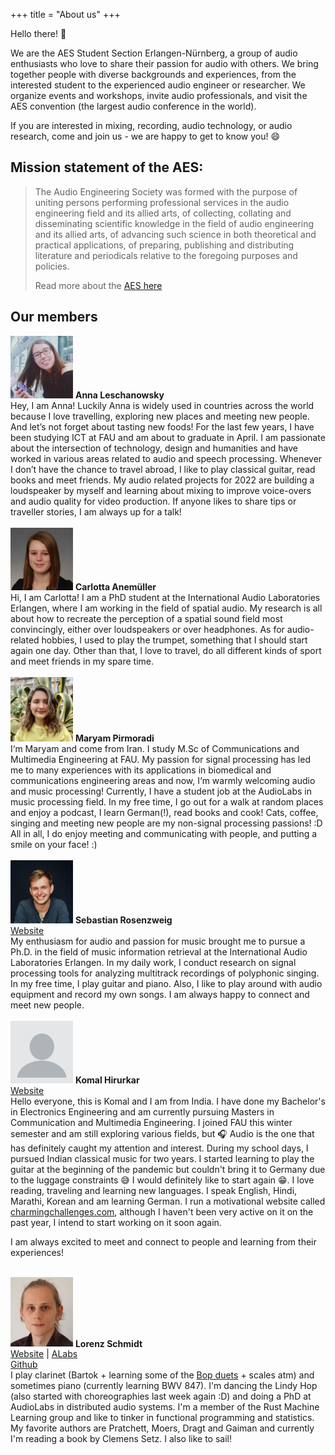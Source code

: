 +++
title = "About us"
+++

Hello there! :wave:

We are the AES Student Section Erlangen-Nürnberg, a group of audio enthusiasts who love to share their passion for audio with others. We bring together people with diverse backgrounds and experiences, from the interested student to the experienced audio engineer or researcher. We organize events and workshops, invite audio professionals, and visit the AES convention (the largest audio conference in the world).

If you are interested in mixing, recording, audio technology, or audio research, come and join us - we are happy to get to know you! :smile:

## Mission statement of the AES:

> The Audio Engineering Society was formed with the purpose of uniting persons performing professional services in the audio engineering field and its allied arts, of collecting, collating and disseminating scientific knowledge in the field of audio engineering and its allied arts, of advancing such science in both theoretical and practical applications, of preparing, publishing and distributing literature and periodicals relative to the foregoing purposes and policies.
>
> Read more about the <a href="https://aes2.org/" target="_blank">AES here</a>

## Our members
<div class="member">
    <div class="profile">
        <img src="/annaleschanowsky.jpg" width=100/>
        <b>Anna Leschanowsky</b><br />
        <a href="#"></a>
    </div>
    <span>
    Hey, I am Anna! Luckily Anna is widely used in countries across the world because I love travelling, exploring new places and meeting new people. And let’s not forget about tasting new foods! For the last few years, I have been studying ICT at FAU and am about to graduate in April. I am passionate about the intersection of technology, design and humanities and have worked in various areas related to audio and speech processing. Whenever I don’t have the chance to travel abroad, I like to play classical guitar, read books and meet friends. My audio related projects for 2022 are building a loudspeaker by myself and learning about mixing to improve voice-overs and audio quality for video production.
If anyone likes to share tips or traveller stories, I am always up for a talk!
    </span>
</div>
<br>
<div class="member">
    <div class="profile">
        <img src="/carlotta.jpg" width=100/>
        <b>Carlotta Anemüller</b><br />
        <a href="#"></a>
    </div>
    <span>
    Hi, I am Carlotta! I am a PhD student at the International Audio Laboratories Erlangen, where I am working in the field of spatial audio. My research is all about how to recreate the perception of a spatial sound field most convincingly, either over loudspeakers or over headphones. 
As for audio-related hobbies, I used to play the trumpet, something that I should start again one day. Other than that, I love to travel, do all different kinds of sport and meet friends in my spare time.
    </span>
</div>
<br>
<div class="member">
    <div class="profile">
        <img src="/maryampirmoradi.jpg" width=100/>
        <b>Maryam Pirmoradi</b><br />
        <a href="#"></a>
    </div>
    <span>
    I‘m Maryam and come from Iran. I study M.Sc of Communications and Multimedia Engineering at FAU. My passion for signal processing has led me to many experiences with its applications in biomedical and communications engineering areas and now, I‘m warmly welcoming audio and music processing! Currently, I have a student job at the AudioLabs in music processing field.
    In my free time, I go out for a walk at random places and enjoy a podcast, I learn German(!), read books and cook! Cats, coffee, singing and meeting new people are my non-signal processing passions! :D
    All in all, I do enjoy meeting and communicating with people, and putting a smile on your face! :)
    </span>
</div>
<br>
<div class="member">
    <div class="profile">
        <img src="/sebastianrosenzweig.jpg" width=100/>
        <b>Sebastian Rosenzweig</b><br />
        <a href="https://www.audiolabs-erlangen.de/fau/assistant/rosenzweig" target="_blank">Website</a>
    </div>
    <span>
        My enthusiasm for audio and passion for music brought me to pursue a Ph.D. in the field of music information retrieval at the International Audio Laboratories Erlangen. In my daily work, I conduct research on signal processing tools for analyzing multitrack recordings of polyphonic singing. In my free time, I play guitar and piano. Also, I like to play around with audio equipment and record my own songs. I am always happy to connect and meet new people.
    </span>
</div>
<br>
<div class="member">
    <div class="profile">
        <img src="/unknown.png" width=100/>
        <b>Komal Hirurkar</b><br />
	<a href="http://charmingchallenges.com" target="_blank">Website</a>
    </div>
    <span>
    Hello everyone, this is Komal and I am from India. I have done my Bachelor's in Electronics Engineering and am currently pursuing Masters in Communication and Multimedia Engineering. I joined FAU this winter semester and am still exploring various fields, but 🎧 Audio is the one that has definitely caught my attention and interest.
During my school days, I pursued Indian classical music for two years. I started learning to play the guitar at the beginning of the pandemic but couldn't bring it to Germany due to the luggage constraints 😅 I would definitely like to start again 😁. I love reading, traveling and learning new languages. I speak English, Hindi, Marathi, Korean and am learning German. I run a motivational website called <a href="http://charmingchallenges.com" target="_blank">charmingchallenges.com</a>, although I haven't been very active on it on the past year, I intend to start working on it soon again.

I am always excited to meet and connect to people and learning from their experiences!
    </span>
</div>
<br>
<div class="member">
    <div class="profile">
        <img src="/lorenz.jpg" width=100/>
        <b>Lorenz Schmidt</b><br />
        <a href="http://lorenzschmidt.com" target="_blank">Website</a> | <a href="https://www.audiolabs-erlangen.de/fau/assistant/lschmidt" target="_blank">ALabs</a><br /><a href="https://github.com/bytesnake/" target="_blank">Github</a>
    </div>
    <span>
        I play clarinet (Bartok + learning some of the <a href="https://www.amazon.com/Duets-Complete-Including-Vol-I-II-III/dp/B001ANVT10">Bop duets</a> + scales atm) and sometimes piano (currently learning BWV 847). I'm dancing the Lindy Hop (also started with choreographies last week again :D) and doing a PhD at AudioLabs in distributed audio systems. I'm a member of the Rust Machine Learning group and like to tinker in functional programming and statistics. My favorite authors are Pratchett, Moers, Dragt and Gaiman and currently I'm reading a book by Clemens Setz. I also like to sail!
    </span>
</div>

